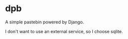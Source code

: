 # dpb
A simple pastebin powered by Django.

I don't want to use an external service, so I choose sqlite.
